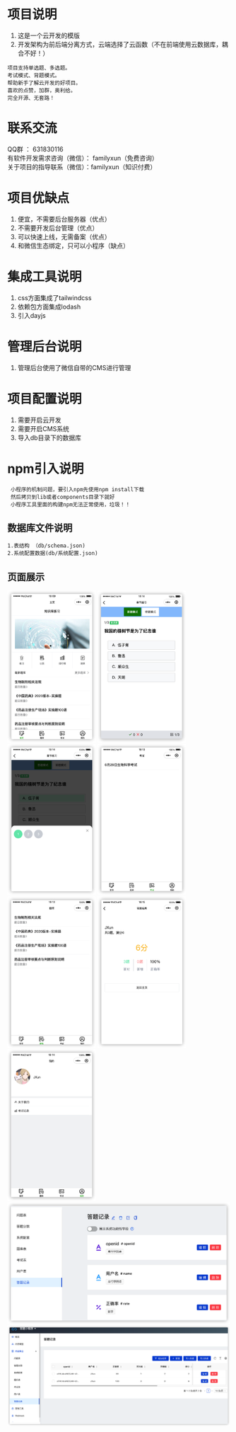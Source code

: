 # 项目说明

1. 这是一个云开发的模版
2. 开发架构为前后端分离方式，云端选择了云函数（不在前端使用云数据库，耦合不好！）

```
项目支持单选题、多选题。
考试模式、背题模式。
帮助新手了解云开发的好项目。
喜欢的点赞，加群，奥利给。
完全开源、无套路！
```
# 联系交流
QQ群 ： 631830116
<br/>
有软件开发需求咨询（微信）： familyxun（免费咨询）
<br/>
关于项目的指导联系（微信）：familyxun（知识付费）

# 项目优缺点

1. 便宜，不需要后台服务器（优点）
2. 不需要开发后台管理（优点）
3. 可以快速上线，无需备案（优点）
4. 和微信生态绑定，只可以小程序（缺点）

# 集成工具说明

1. css方面集成了tailwindcss
2. 依赖包方面集成lodash
3. 引入dayjs

# 管理后台说明

1. 管理后台使用了微信自带的CMS进行管理


# 项目配置说明

1. 需要开启云开发
2. 需要开启CMS系统
3. 导入db目录下的数据库


# npm引入说明
```
 小程序的机制问题，要引入npm先使用npm install下载  
 然后拷贝到lib或者components目录下就好 
 小程序工具里面的构建npm无法正常使用，垃圾！！
```



## 数据库文件说明

```
1.表结构 （db/schema.json)
2.系统配置数据(db/系统配置.json)
```



## 页面展示

<img src="./md/主页.png" width="200">
<img src="./md/答题页1.png" width="200">
<img src="./md/答题页2.png" width="200">
<img src="./md/考试.png" width="200">
<img src="./md/题库.png" width="200">
<img src="./md/考试结果.png" width="200">
<img src="./md/我的.png" width="200">
<img src="./md/内容模型1.png">
<img src="./md/内容模型2.png">